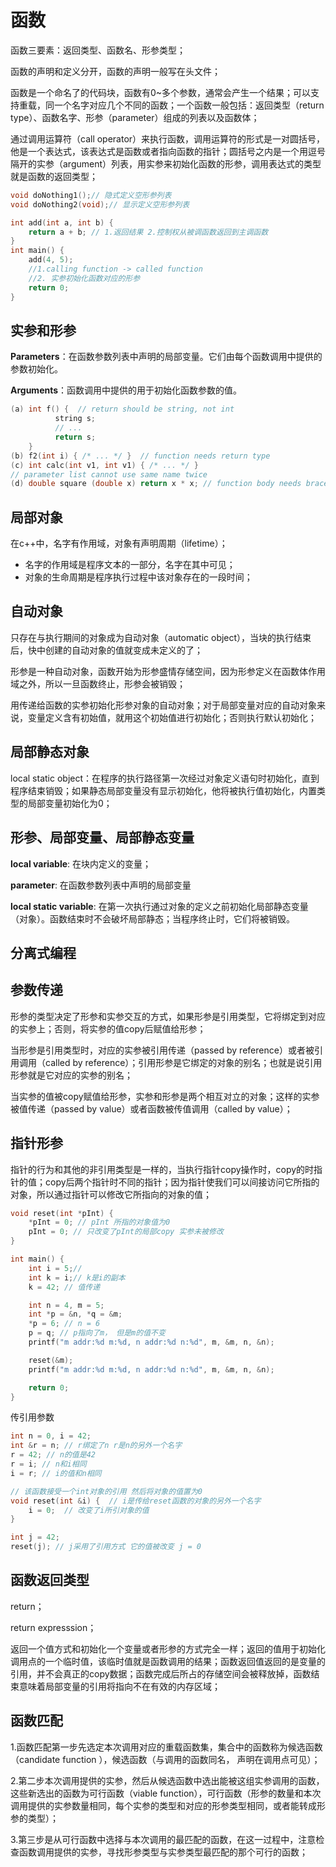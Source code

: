 # 函数

函数三要素：返回类型、函数名、形参类型；

函数的声明和定义分开，函数的声明一般写在头文件；

函数是一个命名了的代码块，函数有0~多个参数，通常会产生一个结果；可以支持重载，同一个名字对应几个不同的函数；一个函数一般包括：返回类型（return type）、函数名字、形参（parameter）组成的列表以及函数体；

通过调用运算符（call operator）来执行函数，调用运算符的形式是一对圆括号，他是一个表达式，该表达式是函数或者指向函数的指针；圆括号之内是一个用逗号隔开的实参（argument）列表，用实参来初始化函数的形参，调用表达式的类型就是函数的返回类型；

```c++
void doNothing1();// 隐式定义空形参列表
void doNothing2(void);// 显示定义空形参列表

int add(int a, int b) {
    return a + b; // 1.返回结果 2.控制权从被调函数返回到主调函数
}
int main() {
    add(4, 5); 
    //1.calling function -> called function
    //2. 实参初始化函数对应的形参
    return 0;
}
```

## 实参和形参

**Parameters**：在函数参数列表中声明的局部变量。它们由每个函数调用中提供的参数初始化。

**Arguments**：函数调用中提供的用于初始化函数参数的值。

```c++
(a) int f() {  // return should be string, not int
          string s;
          // ...
          return s;
    }
(b) f2(int i) { /* ... */ }  // function needs return type
(c) int calc(int v1, int v1) { /* ... */ } 
// parameter list cannot use same name twice
(d) double square (double x) return x * x; // function body needs braces
```

## 局部对象

在c++中，名字有作用域，对象有声明周期（lifetime）；

- 名字的作用域是程序文本的一部分，名字在其中可见；
- 对象的生命周期是程序执行过程中该对象存在的一段时间；

## 自动对象

只存在与执行期间的对象成为自动对象（automatic object），当块的执行结束后，快中创建的自动对象的值就变成未定义的了；

形参是一种自动对象，函数开始为形参盛情存储空间，因为形参定义在函数体作用域之外，所以一旦函数终止，形参会被销毁；

用传递给函数的实参初始化形参对象的自动对象；对于局部变量对应的自动对象来说，变量定义含有初始值，就用这个初始值进行初始化；否则执行默认初始化；

## 局部静态对象

local static object：在程序的执行路径第一次经过对象定义语句时初始化，直到程序结束销毁；如果静态局部变量没有显示初始化，他将被执行值初始化，内置类型的局部变量初始化为0；

## 形参、局部变量、局部静态变量

**local variable**: 在块内定义的变量；

**parameter**: 在函数参数列表中声明的局部变量

**local static variable**: 在第一次执行通过对象的定义之前初始化局部静态变量（对象）。函数结束时不会破坏局部静态；当程序终止时，它们将被销毁。

## 分离式编程

## 参数传递

形参的类型决定了形参和实参交互的方式，如果形参是引用类型，它将绑定到对应的实参上；否则，将实参的值copy后赋值给形参；

当形参是引用类型时，对应的实参被引用传递（passed by reference）或者被引用调用（called by reference）；引用形参是它绑定的对象的别名；也就是说引用形参就是它对应的实参的别名；

当实参的值被copy赋值给形参，实参和形参是两个相互对立的对象；这样的实参被值传递（passed by value）或者函数被传值调用（called by value）；

## 指针形参

指针的行为和其他的非引用类型是一样的，当执行指针copy操作时，copy的时指针的值；copy后两个指针时不同的指针；因为指针使我们可以间接访问它所指的对象，所以通过指针可以修改它所指向的对象的值；

```c++
void reset(int *pInt) {
    *pInt = 0; // pInt 所指的对象值为0
    pInt = 0; // 只改变了pInt的局部copy 实参未被修改
}

int main() {
    int i = 5;//
    int k = i;// k是i的副本
    k = 42; // 值传递

    int n = 4, m = 5;
    int *p = &n, *q = &m;
    *p = 6; // n = 6
    p = q; // p指向了m， 但是m的值不变
    printf("m addr:%d m:%d, n addr:%d n:%d", m, &m, n, &n);

    reset(&m);
    printf("m addr:%d m:%d, n addr:%d n:%d", m, &m, n, &n);

    return 0;
}
```

传引用参数

```c++
int n = 0, i = 42;
int &r = n; // r绑定了n r是n的另外一个名字
r = 42; // n的值是42
r = i; // n和i相同
i = r; // i的值和n相同

// 该函数接受一个int对象的引用 然后将对象的值置为0
void reset(int &i) {  // i是传给reset函数的对象的另外一个名字
    i = 0;  // 改变了i所引对象的值
}

int j = 42;
reset(j); // j采用了引用方式 它的值被改变 j = 0

```

## 函数返回类型

return；

return expresssion；

返回一个值方式和初始化一个变量或者形参的方式完全一样；返回的值用于初始化调用点的一个临时值，该临时值就是函数调用的结果；函数返回值返回的是变量的引用，并不会真正的copy数据；函数完成后所占的存储空间会被释放掉，函数结束意味着局部变量的引用将指向不在有效的内存区域；

## 函数匹配

1.函数匹配第一步先选定本次调用对应的重载函数集，集合中的函数称为候选函数（candidate  function ），候选函数（与调用的函数同名， 声明在调用点可见）；

2.第二步本次调用提供的实参，然后从候选函数中选出能被这组实参调用的函数，这些新选出的函数为可行函数（viable function），可行函数（形参的数量和本次调用提供的实参数量相同，每个实参的类型和对应的形参类型相同，或者能转成形参的类型）；

3.第三步是从可行函数中选择与本次调用的最匹配的函数，在这一过程中，注意检查函数调用提供的实参，寻找形参类型与实参类型最匹配的那个可行的函数；







